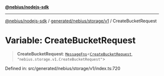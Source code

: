 [**@nebius/nodejs-sdk**](../../../../../README.md)

***

[@nebius/nodejs-sdk](../../../../../README.md) / [generated/nebius/storage/v1](../README.md) / CreateBucketRequest

# Variable: CreateBucketRequest

> **CreateBucketRequest**: [`MessageFns`](../../../../../runtime/protos/core/interfaces/MessageFns.md)\<[`CreateBucketRequest`](../interfaces/CreateBucketRequest.md), `"nebius.storage.v1.CreateBucketRequest"`\>

Defined in: src/generated/nebius/storage/v1/index.ts:720
